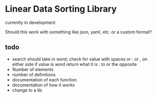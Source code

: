 # Linear Data Sorting Library
currently in development

Should this work with something like json, yaml, etc. or a custom format?

## todo
* search should take in word; check for value with spaces or : or , on either side
    if value is word return what it is : to or the opposite
* Number of elements
* number of definitions
* documentation of each function
* documentation of how it works
* change to a lib
